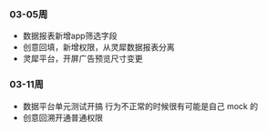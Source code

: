 ### 03-05周
- 数据报表新增app筛选字段
- 创意回填，新增权限，从灵犀数据报表分离
- 灵犀平台，开屏广告预览尺寸变更

### 03-11周
- 数据平台单元测试开搞
行为不正常的时候很有可能是自己 mock 的
- 创意回溯开通普通权限